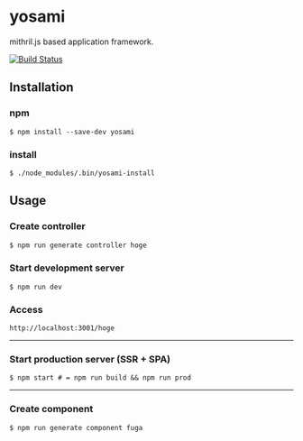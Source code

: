 # yosami
mithril.js based application framework.

[![Build Status](https://travis-ci.org/yosami-framework/yosami.svg?branch=master)](https://travis-ci.org/yosami-framework/yosami)

## Installation

### npm

```shell
$ npm install --save-dev yosami
```

### install

```shell
$ ./node_modules/.bin/yosami-install
```

## Usage

### Create controller

```javascript
$ npm run generate controller hoge
```

### Start development server

```shell
$ npm run dev
```

### Access

```
http://localhost:3001/hoge
```

-----

### Start production server (SSR + SPA)

```shell
$ npm start # = npm run build && npm run prod
```

-----

### Create component

```javascript
$ npm run generate component fuga
```
